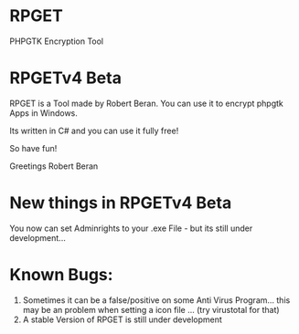# RPGET
PHPGTK Encryption Tool

# RPGETv4 Beta

RPGET is a Tool made by Robert Beran. You can use it to encrypt phpgtk Apps in Windows.

Its written in C# and you can use it fully free!

So have fun!

Greetings
Robert Beran

# New things in RPGETv4 Beta

You now can set Adminrights to your .exe File - but its still under development...

# Known Bugs:

1. Sometimes it can be a false/positive on some Anti Virus Program... this may be an problem when setting a icon file ... (try virustotal for that)
2. A stable Version of RPGET is still under development
